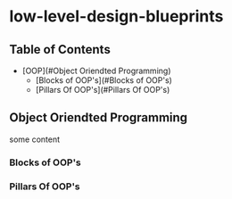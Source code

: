 # low-level-design-blueprints
## Table of Contents
- [OOP](#Object Oriendted Programming)
  - [Blocks of OOP's](#Blocks of OOP's)
  - [Pillars Of OOP's](#Pillars Of OOP's)

## Object Oriendted Programming
some content

### Blocks of OOP's
### Pillars Of OOP's
